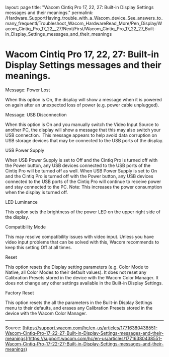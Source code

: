 layout: page
title: "Wacom Cintiq Pro 17, 22, 27: Built-in Display Settings messages and their meanings."
permalink: /Hardware_SupportHaving_trouble_with_a_Wacom_device_See_answers_to_many_frequentl/Troubleshoot_Wacom_HardwareRead_More/Pen_Display/Wacom_Cintiq_Pro_17_22__27/Next/First/Wacom_Cintiq_Pro_17_22_27_Built-in_Display_Settings_messages_and_their_meanings

# Wacom Cintiq Pro 17, 22, 27: Built-in Display Settings messages and their meanings.

Message: Power Lost

When this option is On, the display will show a message when it is powered on again after an unexpected loss of power (e.g. power cable unplugged).


Message: USB Disconnection

When this option is On and you manually switch the Video Input Source to another PC, the display will show a message that this may also switch your USB connection.  This message appears to help avoid data corruption on USB storage devices that may be connected to the USB ports of the display.


USB Power Supply

When USB Power Supply is set to Off and the Cintiq Pro is turned off with the Power button, any USB devices connected to the USB ports of the Cintiq Pro will be turned off as well.
When USB Power Supply is set to On and the Cintiq Pro is turned off with the Power button, any USB devices connected to the USB ports of the Cintiq Pro will continue to receive power and stay connected to the PC. Note: This increases the power consumption when the display is turned off.


LED Luminance

This option sets the brightness of the power LED on the upper right side of the display.


Compatibility Mode

This may resolve compatibility issues with video input. Unless you have video input problems that can be solved with this, Wacom recommends to keep this setting Off at all times.


Reset

This option resets the Display setting parameters (e.g. Color Mode to Native, all Color Modes to their default values). It does not reset any Calibration Presets stored in the device with the Wacom Color Manager. It does not change any other settings available in the Built-in Display Settings.


Factory Reset

This option resets the all the parameters in the Built-in Display Settings menu to their defaults, and erases any Calibration Presets stored in the device with the Wacom Color Manager.

---
Source: [https://support.wacom.com/hc/en-us/articles/17716380438551-Wacom-Cintiq-Pro-17-22-27-Built-in-Display-Settings-messages-and-their-meanings](https://support.wacom.com/hc/en-us/articles/17716380438551-Wacom-Cintiq-Pro-17-22-27-Built-in-Display-Settings-messages-and-their-meanings)
